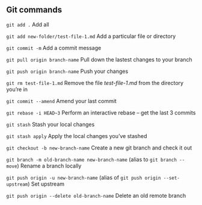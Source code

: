 ## Git commands

`git add .`
Add all

`git add new-folder/test-file-1.md`
Add a particular file or directory

`git commit -m`
Add a commit message

`git pull origin branch-name`
Pull down the lastest changes to your branch

`git push origin branch-name`
Push your changes

`git rm test-file-1.md`
Remove the file _test-file-1.md_ from the directory you’re in

`git commit --amend`
Amend your last commit

`git rebase -i HEAD~3`
Perform an interactive rebase – get the last 3 commits

`git stash`
Stash your local changes

`git stash apply`
Apply the local changes you’ve stashed

`git checkout -b new-branch-name`
Create a new git branch and check it out

`git branch -m old-branch-name new-branch-name` (alias to `git branch --move`)
Rename a branch locally

`git push origin -u new-branch-name` (alias of `git push origin --set-upstream`)
Set upstream

`git push origin --delete old-branch-name`
Delete an old remote branch
